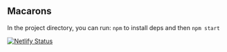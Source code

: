 ## Macarons

In the project directory, you can run:
 `npm` to install deps and then `npm start`

[![Netlify Status](https://api.netlify.com/api/v1/badges/722f7538-104c-4860-9ae2-319add3eb9d2/deploy-status)](https://app.netlify.com/sites/macarons/deploys)
